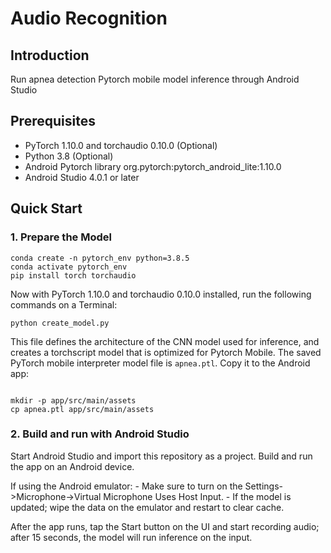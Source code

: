 # Audio Recognition

## Introduction

Run apnea detection Pytorch mobile model inference through Android Studio 

## Prerequisites

* PyTorch 1.10.0 and torchaudio 0.10.0 (Optional)
* Python 3.8 (Optional)
* Android Pytorch library org.pytorch:pytorch_android_lite:1.10.0
* Android Studio 4.0.1 or later

## Quick Start


### 1. Prepare the Model

```
conda create -n pytorch_env python=3.8.5
conda activate pytorch_env
pip install torch torchaudio
```

Now with PyTorch 1.10.0 and torchaudio 0.10.0 installed, run the following commands on a Terminal:

```
python create_model.py
```
This file defines the architecture of the CNN model used for inference, and creates
a torchscript model that is optimized for Pytorch Mobile.
The saved PyTorch mobile interpreter model file is `apnea.ptl`. Copy it to the Android app:
```

mkdir -p app/src/main/assets
cp apnea.ptl app/src/main/assets
```

### 2. Build and run with Android Studio

Start Android Studio and import this repository as a project.
Build and run the app on an Android device. 

If using the Android emulator:
    - Make sure to turn on the Settings->Microphone->Virtual Microphone Uses Host Input. 
    - If the model is updated; wipe the data on the emulator and restart to clear cache.

After the app runs, tap the Start button on the UI and start recording audio; after 15 seconds, the model will run inference on the input.